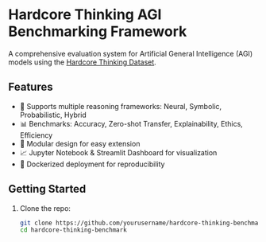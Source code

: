# Hardcore Thinking AGI Benchmarking Framework

A comprehensive evaluation system for Artificial General Intelligence (AGI) models using the [Hardcore Thinking Dataset](https://huggingface.co/datasets/hardcore_thinking ).

## Features

- 🧠 Supports multiple reasoning frameworks: Neural, Symbolic, Probabilistic, Hybrid
- 📊 Benchmarks: Accuracy, Zero-shot Transfer, Explainability, Ethics, Efficiency
- 🧪 Modular design for easy extension
- 📈 Jupyter Notebook & Streamlit Dashboard for visualization
- 🐳 Dockerized deployment for reproducibility

## Getting Started

1. Clone the repo:
   ```bash
   git clone https://github.com/yourusername/hardcore-thinking-benchmark.git 
   cd hardcore-thinking-benchmark
